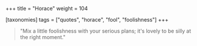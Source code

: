 +++
title = "Horace"
weight = 104

[taxonomies]
tags = ["quotes", "horace", "fool", "foolishness"]
+++

> "Mix a little foolishness with your serious plans; it's lovely to be silly
> at the right moment."
